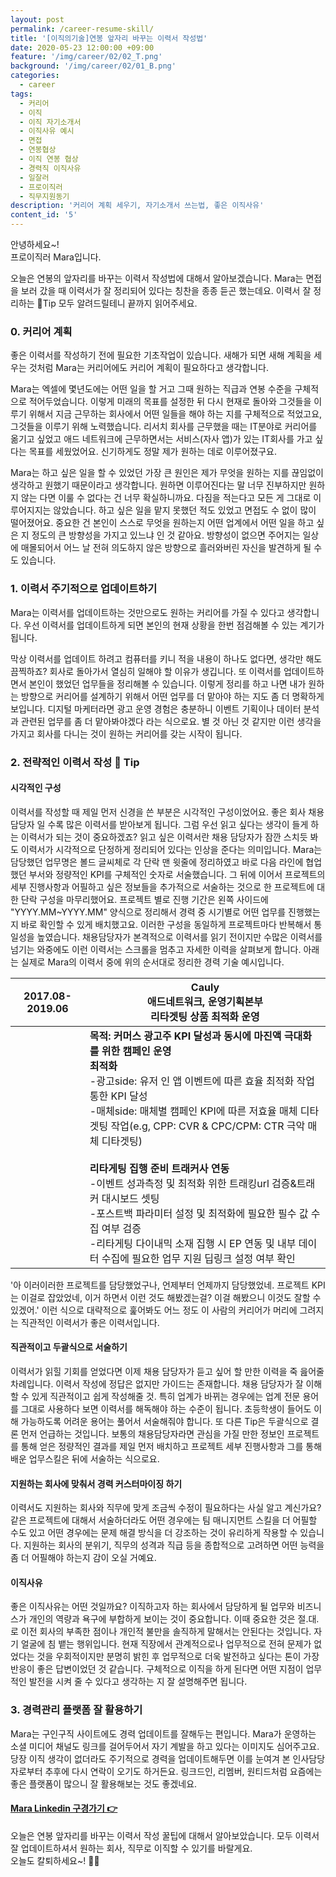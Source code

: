 ```yaml
---
layout: post
permalink: /career-resume-skill/
title: '[이직의기술]연봉 앞자리 바꾸는 이력서 작성법'
date: 2020-05-23 12:00:00 +09:00
feature: '/img/career/02/02_T.png'
background: '/img/career/02/01_B.png'
categories:
  - career
tags:
  - 커리어
  - 이직
  - 이직 자기소개서
  - 이직사유 예시
  - 면접
  - 연봉협상
  - 이직 연봉 협상
  - 경력직 이직사유
  - 일잘러
  - 프로이직러
  - 직무지원동기
description: '커리어 계획 세우기, 자기소개서 쓰는법, 좋은 이직사유'
content_id: '5'
---
```


안녕하세요~!<br>
프로이직러 Mara입니다. 

오늘은 연봉의 앞자리를 바꾸는 이력서 작성법에 대해서 알아보겠습니다. Mara는 면접을 보러 갔을 때 이력서가 잘 정리되어 있다는 칭찬을 종종 듣곤 했는데요. 이력서 잘 정리하는 🍯Tip 모두 알려드릴테니 끝까지 읽어주세요. 

### 0. 커리어 계획

좋은 이력서를 작성하기 전에 필요한 기초작업이 있습니다. 새해가 되면 새해 계획을 세우는 것처럼 Mara는 커리어에도 커리어 계획이 필요하다고 생각합니다. 

Mara는 엑셀에 몇년도에는 어떤 일을 할 거고 그때 원하는 직급과 연봉 수준을 구체적으로 적어두었습니다. 이렇게 미래의 목표를 설정한 뒤 다시 현재로 돌아와 그것들을 이루기 위해서 지금 근무하는 회사에서 어떤 일들을 해야 하는 지를 구체적으로 적었고요, 그것들을 이루기 위해 노력했습니다. 리서치 회사를 근무했을 때는 IT분야로 커리어를 옮기고 싶었고 애드 네트워크에 근무하면서는 서비스(자사 앱)가 있는 IT회사를 가고 싶다는 목표를 세웠었어요. 신기하게도 정말 제가 원하는 데로 이루어졌구요. 

Mara는 하고 싶은 일을 할 수 있었던 가장 큰 원인은 제가 무엇을 원하는 지를 끊임없이 생각하고 원했기 때문이라고 생각합니다. 원하면 이루어진다는 말 너무 진부하지만 원하지 않는 다면 이룰 수 없다는 건 너무 확실하니까요. 다짐을 적는다고 모든 게 그대로 이루어지지는 않았습니다. 하고 싶은 일을 맡지 못했던 적도 있었고 면접도 수 없이 많이 떨어졌어요. 중요한 건 본인이 스스로 무엇을 원하는지 어떤 업계에서 어떤 일을 하고 싶은 지 정도의 큰 방향성을 가지고 있느냐 인 것 같아요. 방향성이 없으면 주어지는 일상에 매몰되어서 어느 날 전혀 의도하지 않은 방향으로 흘러와버린 자신을 발견하게 될 수도 있습니다.    

### 1. 이력서 주기적으로 업데이트하기 

Mara는 이력서를 업데이트하는 것만으로도 원하는 커리어를 가질 수 있다고 생각합니다. 우선 이력서를 업데이트하게 되면 본인의 현재 상황을 한번 점검해볼 수 있는 계기가 됩니다. 

막상 이력서를 업데이트 하려고 컴퓨터를 키니 적을 내용이 하나도 없다면, 생각만 해도 끔찍하죠? 회사로 돌아가서 열심히 일해야 할 이유가 생깁니다. 또 이력서를 업데이트하면서 본인이 했었던 업무들을 정리해볼 수 있습니다. 이렇게 정리를 하고 나면 내가 원하는 방향으로 커리어를 설계하기 위해서 어떤 업무를 더 맡아야 하는 지도 좀 더 명확하게 보입니다. 디지털 마케터라면 광고 운영 경험은 충분하니 이벤트 기획이나 데이터 분석과 관련된 업무를 좀 더 맡아봐야겠다 라는 식으로요. 별 것 아닌 것 같지만 이런 생각을 가지고 회사를 다니는 것이 원하는 커리어를 갖는 시작이 됩니다. 

### 2. 전략적인 이력서 작성 🍯 Tip

#### 시각적인 구성

이력서를 작성할 때 제일 먼저 신경을 쓴 부분은 시각적인 구성이었어요. 좋은 회사 채용 담당자 일 수록 많은 이력서를 받아보게 됩니다. 그럼 우선 읽고 싶다는 생각이 들게 하는 이력서가 되는 것이 중요하겠죠? 읽고 싶은 이력서란 채용 담당자가 잠깐 스치듯 봐도 이력서가 시각적으로 단정하게 정리되어 있다는 인상을 준다는 의미입니다. Mara는 담당했던 업무명은 볼드 글씨체로 각 단락 맨 윗줄에 정리하였고 바로 다음 라인에 협업했던 부서와 정량적인 KPI를 구체적인 숫자로 서술했습니다. 그 뒤에 이어서 프로젝트의 세부 진행사항과 어필하고 싶은 정보들을 추가적으로 서술하는 것으로 한 프로젝트에 대한 단락 구성을 마무리했어요. 프로젝트 별로 진행 기간은 왼쪽 사이드에 "YYYY.MM~YYYY.MM" 양식으로 정리해서 경력 중 시기별로 어떤 업무를 진행했는지 바로 확인할 수 있게 배치했고요. 이러한 구성을 동일하게 프로젝트마다 반복해서 통일성을 높였습니다. 채용담당자가 본격적으로 이력서를 읽기 전이지만 수많은 이력서를 넘기는 와중에도 이런 이력서는 스크롤을 멈추고 자세한 이력을 살펴보게 합니다. 아래는 실제로 Mara의 이력서 중에 위의 순서대로 정리한 경력 기술 예시입니다. 

| 2017.08-2019.06 | **Cauly**<br />애드네트워크, 운영기획본부<br />리타겟팅 상품  최적화 운영 |
| --------------- | ------------------------------------------------------------ |
|                 | **목적: 커머스 광고주 KPI 달성과 동시에  마진액 극대화를 위한 캠페인 운영**  <br/>**최적화**  <br />-광고side: 유저 인 앱 이벤트에 따른 효율 최적화 작업 통한 KPI 달성  <br />-매체side: 매체별 캠페인 KPI에 따른 저효율 매체 디타겟팅 작업(e.g, CPP: CVR & CPC/CPM: CTR 극악 매체 디타겟팅)<br /><br />**리타게팅 집행 준비  트래커사 연동**<br />-이벤트 성과측정 및 최적화 위한 트래킹url 검증&트래커 대시보드 셋팅   <br />-포스트백 파라미터 설정 및 최적화에 필요한 필수 값 수집 여부 검증  <br />-리타게팅 다이내믹 소재 집행 시 EP 연동 및 내부 데이터 수집에 필요한 업무 지원  딥링크 설정 여부 확인 |

'아 이러이러한 프로젝트를 담당했었구나, 언제부터 언제까지 담당했었네. 프로젝트 KPI는 이걸로 잡았었네, 이거 하면서 이런 것도 해봤겠는걸?  이걸 해봤으니 이것도 잘할 수 있겠어.' 이런 식으로 대략적으로 훑어봐도 어느 정도 이 사람의 커리어가 머리에 그려지는 직관적인 이력서가 좋은 이력서입니다. 

#### 직관적이고 두괄식으로 서술하기 

이력서가 읽힐 기회를 얻었다면 이제 채용 담당자가 듣고 싶어 할 만한 이력을 죽 읊어줄 차례입니다. 이력서 작성에 정답은 없지만 가이드는 존재합니다. 채용 담당자가 잘 이해할 수 있게 직관적이고 쉽게 작성해줄 것. 
특히 업계가 바뀌는 경우에는 업계 전문 용어를 그대로 사용하다 보면 이력서를 해독해야 하는 수준이 됩니다. 초등학생이 들어도 이해 가능하도록 어려운 용어는 풀어서 서술해줘야 합니다. 또 다른 Tip은 두괄식으로 결론 먼저 언급하는 것입니다. 보통의 채용담당자라면 관심을 가질 만한 정보인 프로젝트를 통해 얻은 정량적인 결과를 제일 먼저 배치하고 프로젝트 세부 진행사항과 그를 통해 배운 업무스킬은 뒤에 서술하는 식으로요.  

#### 지원하는 회사에 맞춰서 경력 커스터마이징 하기

이력서도 지원하는 회사와 직무에 맞게 조금씩 수정이 필요하다는 사실 알고 계신가요? 같은 프로젝트에 대해서 서술하더라도 어떤 경우에는 팀 매니지먼트 스킬을 더 어필할 수도 있고 어떤 경우에는 문제 해결 방식을 더 강조하는 것이 유리하게 작용할 수 있습니다. 지원하는 회사의 분위기, 직무의 성격과 직급 등을 종합적으로 고려하면 어떤 능력을 좀 더 어필해야 하는지 감이 오실 거예요. 

#### 이직사유

좋은 이직사유는 어떤 것일까요? 이직하고자 하는 회사에서 담당하게 될 업무와 비즈니스가 개인의 역량과 욕구에 부합하게 보이는 것이 중요합니다. 이때 중요한 것은 절.대.로 이전 회사의 부족한 점이나 개인적 불만을 솔직하게 말해서는 안된다는 것입니다. 자기 얼굴에 침 뱉는 행위입니다. 현재 직장에서 관계적으로나 업무적으로 전혀 문제가 없었다는 것을 우회적이지만 분명히 밝힌 후 업무적으로 더욱 발전하고 싶다는 톤이 가장 반응이 좋은 답변이었던 것 같습니다. 구체적으로 이직을 하게 된다면 어떤 지점이 업무적인 발전을 시켜 줄 수 있다고 생각하는 지 잘 설명해주면 됩니다.       

### 3. 경력관리 플랫폼 잘 활용하기

Mara는 구인구직 사이트에도 경력 업데이트를 잘해두는 편입니다. Mara가 운영하는 소셜 미디어 채널도 링크를 걸어두어서 자기 계발을 하고 있다는 이미지도 심어주고요. 당장 이직 생각이 없더라도 주기적으로 경력을 업데이트해두면 이를 눈여겨 본 인사담당자로부터 추후에 다시 연락이 오기도 하거든요. 링크드인, 리멤버, 원티드처럼 요즘에는 좋은 플랫폼이 많으니 잘 활용해보는 것도 좋겠네요. 

#### [Mara Linkedin 구경가기 👉](https://www.linkedin.com/in/somi-kim-884bb1b7/)

오늘은 연봉 앞자리를 바꾸는 이력서 작성 꿀팁에 대해서 알아보았습니다. 모두 이력서 잘 업데이트하셔서 원하는 회사, 직무로 이직할 수 있기를 바랄게요.<br>
오늘도 칼퇴하세요~! 🙋‍♀️  

